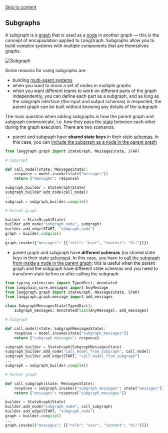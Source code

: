 [Skip to content](https://langchain-ai.github.io/langgraph/concepts/subgraphs/#subgraphs)

## Subgraphs

A subgraph is a [graph](https://langchain-ai.github.io/langgraph/concepts/low_level/#graphs) that is used as a [node](https://langchain-ai.github.io/langgraph/concepts/low_level/#nodes) in another graph — this is the concept of encapsulation applied to LangGraph. Subgraphs allow you to build complex systems with multiple components that are themselves graphs.

![Subgraph](https://langchain-ai.github.io/langgraph/concepts/img/subgraph.png)

Some reasons for using subgraphs are:

- building [multi-agent systems](https://langchain-ai.github.io/langgraph/concepts/multi_agent/)
- when you want to reuse a set of nodes in multiple graphs
- when you want different teams to work on different parts of the graph independently, you can define each part as a subgraph, and as long as the subgraph interface (the input and output schemas) is respected, the parent graph can be built without knowing any details of the subgraph

The main question when adding subgraphs is how the parent graph and subgraph communicate, i.e. how they pass the [state](https://langchain-ai.github.io/langgraph/concepts/low_level/#state) between each other during the graph execution. There are two scenarios:

- parent and subgraph have **shared state keys** in their state [schemas](https://langchain-ai.github.io/langgraph/concepts/low_level/#state). In this case, you can [include the subgraph as a node in the parent graph](https://langchain-ai.github.io/langgraph/concepts/how-tos/subgraph.ipynb#shared-state-schemas)
```python
from langgraph.graph import StateGraph, MessagesState, START

# Subgraph

def call_model(state: MessagesState):
    response = model.invoke(state["messages"])
    return {"messages": response}

subgraph_builder = StateGraph(State)
subgraph_builder.add_node(call_model)
...
subgraph = subgraph_builder.compile()

# Parent graph

builder = StateGraph(State)
builder.add_node("subgraph_node", subgraph)
builder.add_edge(START, "subgraph_node")
graph = builder.compile()
...
graph.invoke({"messages": [{"role": "user", "content": "hi!"}]})
```
- parent graph and subgraph have **different schemas** (no shared state keys in their state [schemas](https://langchain-ai.github.io/langgraph/concepts/low_level/#state)). In this case, you have to [call the subgraph from inside a node in the parent graph](https://langchain-ai.github.io/langgraph/concepts/how-tos/subgraph.ipynb#different-state-schemas): this is useful when the parent graph and the subgraph have different state schemas and you need to transform state before or after calling the subgraph
```python
from typing_extensions import TypedDict, Annotated
from langchain_core.messages import AnyMessage
from langgraph.graph import StateGraph, MessagesState, START
from langgraph.graph.message import add_messages

class SubgraphMessagesState(TypedDict):
    subgraph_messages: Annotated[list[AnyMessage], add_messages]

# Subgraph

def call_model(state: SubgraphMessagesState):
    response = model.invoke(state["subgraph_messages"])
    return {"subgraph_messages": response}

subgraph_builder = StateGraph(SubgraphMessagesState)
subgraph_builder.add_node("call_model_from_subgraph", call_model)
subgraph_builder.add_edge(START, "call_model_from_subgraph")
...
subgraph = subgraph_builder.compile()

# Parent graph

def call_subgraph(state: MessagesState):
    response = subgraph.invoke({"subgraph_messages": state["messages"]})
    return {"messages": response["subgraph_messages"]}

builder = StateGraph(State)
builder.add_node("subgraph_node", call_subgraph)
builder.add_edge(START, "subgraph_node")
graph = builder.compile()
...
graph.invoke({"messages": [{"role": "user", "content": "hi!"}]})
```